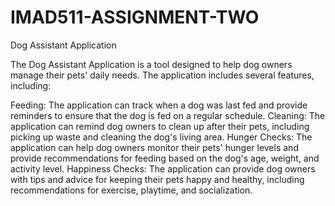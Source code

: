 # IMAD511-ASSIGNMENT-TWO
Dog Assistant Application

The Dog Assistant Application is a tool designed to help dog owners manage their pets' daily needs. The application includes several features, including:

Feeding: The application can track when a dog was last fed and provide reminders to ensure that the dog is fed on a regular schedule.
Cleaning: The application can remind dog owners to clean up after their pets, including picking up waste and cleaning the dog's living area.
Hunger Checks: The application can help dog owners monitor their pets' hunger levels and provide recommendations for feeding based on the dog's age, weight, and activity level.
Happiness Checks: The application can provide dog owners with tips and advice for keeping their pets happy and healthy, including recommendations for exercise, playtime, and socialization.
